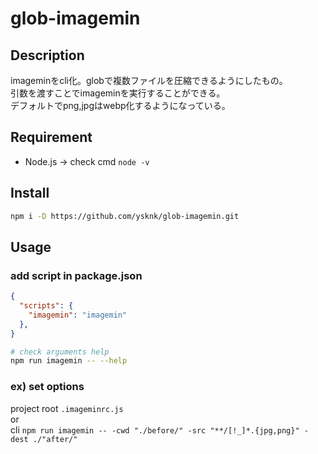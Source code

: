 # glob-imagemin

## Description

imageminをcli化。globで複数ファイルを圧縮できるようにしたもの。  
引数を渡すことでimageminを実行することができる。  
デフォルトでpng,jpgはwebp化するようになっている。

## Requirement

* Node.js -> check cmd `node -v`

## Install

```sh
npm i -D https://github.com/ysknk/glob-imagemin.git
```

## Usage

### add script in package.json

```json
{
  "scripts": {
    "imagemin": "imagemin"
  },
}
```

```sh
# check arguments help
npm run imagemin -- --help
```

### ex) set options

project root `.imageminrc.js`  
or  
cli `npm run imagemin -- -cwd "./before/" -src "**/[!_]*.{jpg,png}" -dest ./"after/"
`
